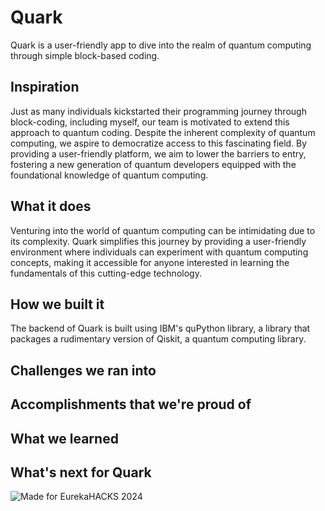 # Quark

Quark is a user-friendly app to dive into the realm of quantum computing through simple block-based coding.

## Inspiration

Just as many individuals kickstarted their programming journey through block-coding, including myself, our team is motivated to extend this approach to quantum coding. Despite the inherent complexity of quantum computing, we aspire to democratize access to this fascinating field. By providing a user-friendly platform, we aim to lower the barriers to entry, fostering a new generation of quantum developers equipped with the foundational knowledge of quantum computing.

## What it does

Venturing into the world of quantum computing can be intimidating due to its complexity. Quark simplifies this journey by providing a user-friendly environment where individuals can experiment with quantum computing concepts, making it accessible for anyone interested in learning the fundamentals of this cutting-edge technology.

## How we built it

The backend of Quark is built using IBM's quPython library, a library that packages a rudimentary version of Qiskit, a quantum computing library. 

## Challenges we ran into

## Accomplishments that we're proud of

## What we learned

## What's next for Quark


![Made for EurekaHACKS 2024](https://img.shields.io/badge/Made_for-EurekaHACKS_2024-blue)
